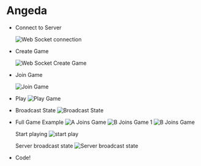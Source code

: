 # Angeda

- Connect to Server 

    ![Web Socket connection](https://blog.chethanspoojary.com/wp-content/uploads/2025/01/websocket-connection.png)

- Create Game  

    ![Web Socket Create Game](https://blog.chethanspoojary.com/wp-content/uploads/2025/01/websocket-create-game.png)

- Join Game

    ![Join Game](https://blog.chethanspoojary.com/wp-content/uploads/2025/01/websocket-join-game.png)

- Play
    ![Play Game](https://blog.chethanspoojary.com/wp-content/uploads/2025/01/websocket-play-game.png)
- Broadcast State
    ![Broadcast State](https://blog.chethanspoojary.com/wp-content/uploads/2025/01/websocket-broadcast-state.png)
- Full Game Example
    ![A Joins Game](https://blog.chethanspoojary.com/wp-content/uploads/2025/01/websocket-a-joinsgame.png)
    ![B Joins Game 1](https://blog.chethanspoojary.com/wp-content/uploads/2025/01/websocket-b-joinsgame-1.png)
    ![B Joins Game](https://blog.chethanspoojary.com/wp-content/uploads/2025/01/websocket-b-joinsgame.png)

    Start playing
    ![start play](https://blog.chethanspoojary.com/wp-content/uploads/2025/01/websocket-a-playgame.png)

    Server broadcast state
    ![Server broadcast state](https://blog.chethanspoojary.com/wp-content/uploads/2025/01/websocket-server-broadcast.png)

- Code!
